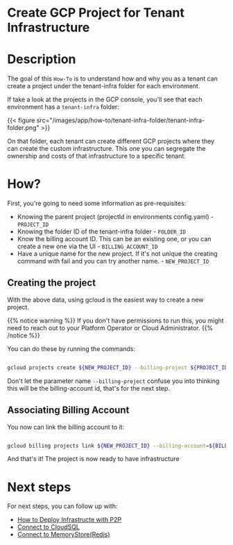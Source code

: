 # Create GCP Project for Tenant Infrastructure

# Description

The goal of this `How-To` is to understand how and why you as a tenant can create a project under the tenant-infra folder for each environment.

If take a look at the projects in the GCP console, you'll see that each environment has a `tenant-infra` folder:

{{< figure src="/images/app/how-to/tenant-infra-folder/tenant-infra-folder.png" >}}

On that folder, each tenant can create different GCP projects where they can create the custom infrastructure. This one you can segregate the ownership and costs of that infrastructure to a specific tenant.

# How?

First, you're going to need some information as pre-requisites:

- Knowing the parent project (projectId in environments config.yaml) - `PROJECT_ID`
- Knowing the folder ID of the tenant-infra folder - `FOLDER_ID`
- Know the billing account ID. This can be an existing one, or you can create a new one via the UI - `BILLING_ACCOUNT_ID`
- Have a unique name for the new project. If it's not unique the creating command with fail and you can try another name. - `NEW_PROJECT_ID`

## Creating the project

With the above data, using gcloud is the easiest way to create a new project.

{{% notice warning %}}
If you don't have permissions to run this, you might need to reach out to your Platform Operator or Cloud Administrator.
{{% /notice %}}

You can do these by running the commands:

```sh

gcloud projects create ${NEW_PROJECT_ID} --billing-project ${PROJECT_ID}  --folder ${FOLDER_ID}

```

Don't let the parameter name `--billing-project` confuse you into thinking this will be the billing-account id, that's for the next step.

## Associating Billing Account

You now can link the billing account to it:

```sh

gcloud billing projects link ${NEW_PROJECT_ID} --billing-account=${BILLING_ACCOUNT_ID}

```

And that's it! The project is now ready to have infrastructure

# Next steps

For next steps, you can follow up with:

- [How to Deploy Infrastructe with P2P](./deploying-infrastructure.md)
- [Connect to CloudSQL](./connect-to-cloudsql.md)
- [Connect to MemoryStore(Redis)](./connect-to-memstore.md)
